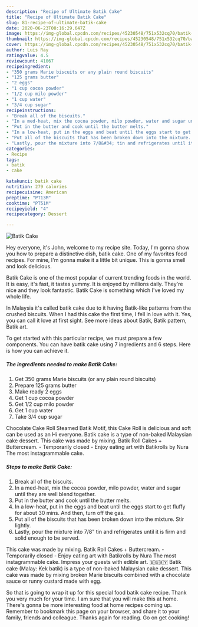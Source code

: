 ```yaml
---
description: "Recipe of Ultimate Batik Cake"
title: "Recipe of Ultimate Batik Cake"
slug: 81-recipe-of-ultimate-batik-cake
date: 2020-06-23T00:16:29.647Z
image: https://img-global.cpcdn.com/recipes/45230548/751x532cq70/batik-cake-recipe-main-photo.jpg
thumbnail: https://img-global.cpcdn.com/recipes/45230548/751x532cq70/batik-cake-recipe-main-photo.jpg
cover: https://img-global.cpcdn.com/recipes/45230548/751x532cq70/batik-cake-recipe-main-photo.jpg
author: Luis Ray
ratingvalue: 4.5
reviewcount: 41067
recipeingredient:
- "350 grams Marie biscuits or any plain round biscuits"
- "125 grams butter"
- "2 eggs"
- "1 cup cocoa powder"
- "1/2 cup milo powder"
- "1 cup water"
- "3/4 cup sugar"
recipeinstructions:
- "Break all of the biscuits."
- "In a med-heat, mix the cocoa powder, milo powder, water and sugar until they are well blend together."
- "Put in the butter and cook until the butter melts."
- "In a low-heat, put in the eggs and beat until the eggs start to get fluffy for about 30 mins. And then, turn off the gas."
- "Put all of the biscuits that has been broken down into the mixture. Stir lightly."
- "Lastly, pour the mixture into 7/8&#34; tin and refrigerates until it is firm and solid enough to be served."
categories:
- Recipe
tags:
- batik
- cake

katakunci: batik cake 
nutrition: 279 calories
recipecuisine: American
preptime: "PT13M"
cooktime: "PT51M"
recipeyield: "4"
recipecategory: Dessert

---
```



![Batik Cake](https://img-global.cpcdn.com/recipes/45230548/751x532cq70/batik-cake-recipe-main-photo.jpg)

Hey everyone, it's John, welcome to my recipe site. Today, I'm gonna show you how to prepare a distinctive dish, batik cake. One of my favorites food recipes. For mine, I'm gonna make it a little bit unique. This is gonna smell and look delicious.

Batik Cake is one of the most popular of current trending foods in the world. It is easy, it's fast, it tastes yummy. It is enjoyed by millions daily. They're nice and they look fantastic. Batik Cake is something which I've loved my whole life.

In Malaysia it&#39;s called batik cake due to it having Batik-like patterns from the crushed biscuits. When I had this cake the first time, I fell in love with it. Yes, you can call it love at first sight. See more ideas about Batik, Batik pattern, Batik art.


To get started with this particular recipe, we must prepare a few components. You can have batik cake using 7 ingredients and 6 steps. Here is how you can achieve it.

<!--inarticleads1-->

##### The ingredients needed to make Batik Cake:

1. Get 350 grams Marie biscuits (or any plain round biscuits)
1. Prepare 125 grams butter
1. Make ready 2 eggs
1. Get 1 cup cocoa powder
1. Get 1/2 cup milo powder
1. Get 1 cup water
1. Take 3/4 cup sugar


Chocolate Cake Roll Steamed Batik Motif, this Cake Roll is delicious and soft can be used as an Hi everyone. Batik cake is a type of non-baked Malaysian cake dessert. This cake was made by mixing. Batik Roll Cakes + Buttercream. - Temporarily closed - Enjoy eating art with Batikrolls by Nura The most instagrammable cake. 

<!--inarticleads2-->

##### Steps to make Batik Cake:

1. Break all of the biscuits.
1. In a med-heat, mix the cocoa powder, milo powder, water and sugar until they are well blend together.
1. Put in the butter and cook until the butter melts.
1. In a low-heat, put in the eggs and beat until the eggs start to get fluffy for about 30 mins. And then, turn off the gas.
1. Put all of the biscuits that has been broken down into the mixture. Stir lightly.
1. Lastly, pour the mixture into 7/8&#34; tin and refrigerates until it is firm and solid enough to be served.


This cake was made by mixing. Batik Roll Cakes + Buttercream. - Temporarily closed - Enjoy eating art with Batikrolls by Nura The most instagrammable cake. Impress your guests with edible art. 🇸🇬🇲🇾 Batik cake (Malay: Kek batik) is a type of non-baked Malaysian cake dessert. This cake was made by mixing broken Marie biscuits combined with a chocolate sauce or runny custard made with egg. 

So that is going to wrap it up for this special food batik cake recipe. Thank you very much for your time. I am sure that you will make this at home. There's gonna be more interesting food at home recipes coming up. Remember to bookmark this page on your browser, and share it to your family, friends and colleague. Thanks again for reading. Go on get cooking!

